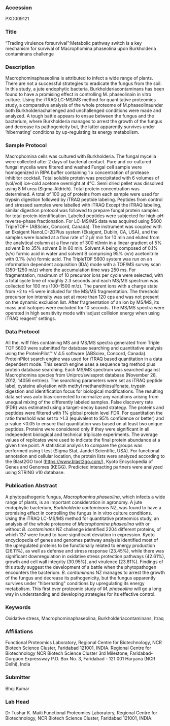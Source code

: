 ### Accession
PXD009121

### Title
“Trading virulence forsurvival”:Metabolic pathway switch is a key mechanism for survival of Macrophomina phaseolina upon Burkholderia contaminans challenge

### Description
Macrophominaphaseolina is attributed to infect a wide range of plants. There are not a successful strategies to eradicate the fungus from the soil. In this study, a jute endophytic bacteria, Burkholderiacontaminans has been found to have a promising effect in controlling M. phaseolinain in vitro culture. Using the iTRAQ LC-MS/MS method for quantitative proteomics study, a comparative analysis of the whole proteome of M.phaseolinaunder both Burkholderiachallenged and unchallenged conditions were made and analyzed. A tough battle appears to ensue between the fungus and the bacterium, where Burkholderia manages to arrest the growth of the fungus and decrease its pathogenicity but, the latter apparently survives under ‘hibernating’ conditions by up-regulating its energy metabolism.

### Sample Protocol
Macrophomina cells was cultured with  Burkholderia. The fungal mycelia were collected after 2 days of bacterial contact. Pure and co-cultured fungal mycelia were filtered and washed Fungal cell sample were homogenized in RIPA buffer containing 1 x concentration of protease inhibitor cocktail.  Total soluble protein was precipitated with 6 volumes of (vol/vol) ice-cold acetone overnight at 4°C. Semi dried pellet was dissolved using 8 M urea (Sigma-Aldrich). Total protein concentration was determined. A total of 100 µg of proteins from each sample were used for trypsin digestion followed by iTRAQ peptide labeling. Peptides from control and stressed samples were labelled with iTRAQ  Except the iTRAQ labeling, similar digestion protocol was followed to prepare fungal protein samples for total protein identification.  Labeled peptides were subjected for high-pH reverse-phase fractionation. For LC-MS/MS data was acquired using 5600 TripleTOF+ (ABSciex, Concord, Canada). The instrument was coupled with an Eksigent NanoLC-2DPlus system (Eksigent, Dublin, CA, USA), and the samples were loaded at a flow rate of 2 µl/ min for 10 min and eluted from the analytical column at a flow rate of 300 nl/min in a linear gradient of 5% solvent B to 35% solvent B in 60 min. Solvent A being composed of 0.1% (v/v) formic acid in water and solvent B comprising 95% (v/v) acetonitrile with 0.1% (v/v) formic acid. The TripleTOF 5600 system was run on an information dependent acquisition (IDA) mode with a TOF/MS survey scan (350–1250 m/z) where the accumulation time was 250 ms. For fragmentation, maximum of 10 precursor ions per cycle were selected, with a total cycle time of roughly 2.3 seconds and each MS/MS spectrum was collected for 100 ms (100–1500 m/z). The parent ions with a charge state from +2 to +5 were included for the MS/MS fragmentation. The threshold precursor ion intensity was set at more than 120 cps and was not present on the dynamic exclusion list. After fragmentation of an ion by MS/MS, its mass and isotopes were excluded for 10 seconds. The MS/MS spectra were operated  in high sensitivity mode with ‘adjust collision energy when using iTRAQ reagent’ settings.

### Data Protocol
All the. wiff files containing MS and MS/MS spectra generated from Triple TOF 5600 were submitted for database searching and quantitative analysis using the ProteinPilot™ V 4.5 software (ABSciex, Concord, Canada). ProteinPilot search engine was used for iTRAQ based quantitation in a data dependent mode. This search engine uses a sequence tag method plus protein database searching. Each MS/MS spectrum was searched against Macrophomina species from Uniprot/swissprot database (November 28, 2012; 14056 entries). The searching parameters were set as iTRAQ peptide label, cysteine alkylation with methyl methanethiosulfonate, trypsin digestion and identification focus for biological modifications. The resulting data set was auto bias-corrected to normalize any variations arising from unequal mixing of the differently labeled samples. False discovery rate (FDR) was estimated using a target-decoy based strategy. The proteins and peptides were filtered with 1% global protein level FDR. For quantitation the ratio threshold was set to >1.3 (equivalent to 95% confidence or better) and p-value <0.05 to ensure that quantitation was based on at least two unique peptides. Proteins were considered only if they were significant in all independent biological and technical triplicate experiments. The average values of replicates were used to indicate the final protein abundance at a given time point. A statistical analysis to compare the groups was performed using t test (Sigma Stat, Jandel Scientific, USA). For functional annotation and cellular location, the protein lists were analyzed according to the Blast2GO tool (https://www.blast2go.com/), Kyoto Encyclopedia of Genes and Genomes (KEGG). Predicted interacting partners were analyzed using STRING v10 database.

### Publication Abstract
A phytopathogenic fungus, <i>Macrophomina phaseolina</i>, which infects a wide range of plants, is an important consideration in agronomy. A jute endophytic bacterium, <i>Burkholderia contaminans</i> NZ, was found to have a promising effect in controlling the fungus in in vitro culture conditions. Using the iTRAQ LC-MS/MS method for quantitative proteomics study, an analysis of the whole proteome of <i>Macrophomina phaseolina</i> with or without <i>B. contaminans</i> NZ challenge identified 2204 different proteins, of which 137 were found to have significant deviation in expression. Kyoto encyclopedia of genes and genomes pathway analysis identified most of the upregulated proteins to be functionally related to energy production (26.11%), as well as defense and stress response (23.45%), while there was significant downregulation in oxidative stress protection pathways (42.61%), growth and cell wall integrity (30.95%), and virulence (23.81%). Findings of this study suggest the development of a battle when the phytopathogen encounters the bacterium. <i>B. contaminans</i> NZ manages to arrest the growth of the fungus and decrease its pathogenicity, but the fungus apparently survives under "hibernating" conditions by upregulating its energy metabolism. This first ever proteomic study of <i>M. phaseolina</i> will go a long way in understanding and developing strategies for its effective control.

### Keywords
Oxidative stress, Macrophominaphaseolina, Burkholderiacontaminans, Itraq

### Affiliations
Functional Proteomics Laboratory, Regional Centre for Biotechnology, NCR Biotech Science Cluster, Faridabad 121001, INDIA.
Regional Centre for Biotechnology
NCR Biotech Science Cluster
3rd Milestone, Faridabad-Gurgaon Expressway
P.O. Box No. 3, Faridabad - 121 001
Haryana (NCR Delhi), India

### Submitter
Bhoj Kumar

### Lab Head
Dr Tushar K. Maiti
Functional Proteomics Laboratory, Regional Centre for Biotechnology, NCR Biotech Science Cluster, Faridabad 121001, INDIA.


